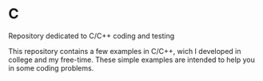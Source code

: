# C
Repository dedicated to C/C++ coding and testing

This repository contains a few examples in C/C++, wich I developed in college and my free-time. 
These simple examples are intended to help you in some coding problems.

